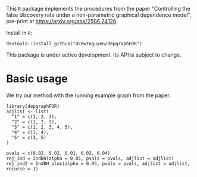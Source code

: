 This `R` package implements the procedures 
from the paper "Controlling the false discovery rate under a non-parametric graphical dependence model", pre-print at <https://arxiv.org/abs/2506.24126>.  

Install in `R`:
```{r}
devtools::install_github("drewtnguyen/depgraphFDR")
```

This package is under active development. Its API is subject to change. 

# Basic usage

We try our method with the running example graph from the paper. 

```{r}
library(depgraphFDR)
adjlist <- list(
  "1" = c(1, 2, 3),  
  "2" = c(1, 2, 3),  
  "3" = c(1, 2, 3, 4, 5),  
  "4" = c(3, 4),  
  "5" = c(3, 5)   
)

pvals = c(0.02, 0.02, 0.01, 0.02, 0.04)
rej_ind = IndBH(alpha = 0.05, pvals = pvals, adjlist = adjlist)
rej_ind2 = IndBH_plus(alpha = 0.05, pvals = pvals, adjlist = adjlist, recurse = 1)
```

